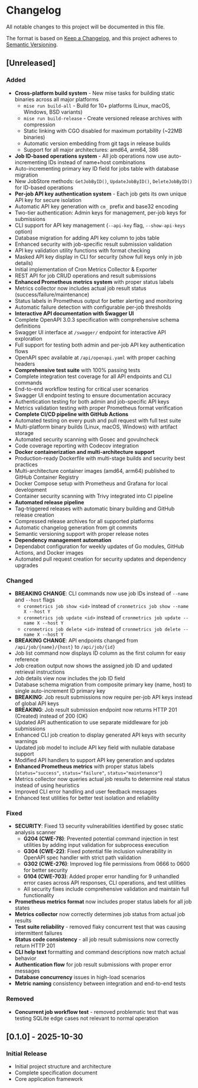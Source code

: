# Changelog

All notable changes to this project will be documented in this file.

The format is based on [Keep a Changelog](https://keepachangelog.com/en/1.0.0/),
and this project adheres to [Semantic Versioning](https://semver.org/spec/v2.0.0.html).

## [Unreleased]

### Added

- **Cross-platform build system** - New mise tasks for building static binaries across all major platforms
  - `mise run build-all` - Build for 10+ platforms (Linux, macOS, Windows, BSD variants)
  - `mise run build-release` - Create versioned release archives with compression
  - Static linking with CGO disabled for maximum portability (~22MB binaries)
  - Automatic version embedding from git tags in release builds
  - Support for all major architectures: amd64, arm64, 386
- **Job ID-based operations system** - All job operations now use auto-incrementing IDs instead of name+host combinations
- Auto-incrementing primary key ID field for jobs table with database migration
- New JobStore methods: `GetJobByID()`, `UpdateJobByID()`, `DeleteJobByID()` for ID-based operations
- **Per-job API key authentication system** - Each job gets its own unique API key for secure isolation
- Automatic API key generation with `cm_` prefix and base32 encoding
- Two-tier authentication: Admin keys for management, per-job keys for submissions
- CLI support for API key management (`--api-key` flag, `--show-api-keys` option)
- Database migration for adding API key column to jobs table
- Enhanced security with job-specific result submission validation
- API key validation utility functions with format checking
- Masked API key display in CLI for security (show full keys only in job details)
- Initial implementation of Cron Metrics Collector & Exporter
- REST API for job CRUD operations and result submissions
- **Enhanced Prometheus metrics system** with proper status labels
- Metrics collector now includes actual job result status (success/failure/maintenance)
- Status labels in Prometheus output for better alerting and monitoring
- Automatic failure detection with configurable per-job thresholds
- **Interactive API documentation with Swagger UI**
- Complete OpenAPI 3.0.3 specification with comprehensive schema definitions
- Swagger UI interface at `/swagger/` endpoint for interactive API exploration
- Full support for testing both admin and per-job API key authentication flows
- OpenAPI spec available at `/api/openapi.yaml` with proper caching headers
- **Comprehensive test suite** with 100% passing tests
- Complete integration test coverage for all API endpoints and CLI commands
- End-to-end workflow testing for critical user scenarios
- Swagger UI endpoint testing to ensure documentation accuracy
- Authentication testing for both admin and job-specific API keys
- Metrics validation testing with proper Prometheus format verification
- **Complete CI/CD pipeline with GitHub Actions**
- Automated testing on every push and pull request with full test suite
- Multi-platform binary builds (Linux, macOS, Windows) with artifact storage
- Automated security scanning with Gosec and govulncheck
- Code coverage reporting with Codecov integration
- **Docker containerization and multi-architecture support**
- Production-ready Dockerfile with multi-stage builds and security best practices
- Multi-architecture container images (amd64, arm64) published to GitHub Container Registry
- Docker Compose setup with Prometheus and Grafana for local development
- Container security scanning with Trivy integrated into CI pipeline
- **Automated release pipeline**
- Tag-triggered releases with automatic binary building and GitHub release creation
- Compressed release archives for all supported platforms
- Automatic changelog generation from git commits
- Semantic versioning support with proper release notes
- **Dependency management automation**
- Dependabot configuration for weekly updates of Go modules, GitHub Actions, and Docker images
- Automated pull request creation for security updates and dependency upgrades

### Changed

- **BREAKING CHANGE**: CLI commands now use job IDs instead of `--name` and `--host` flags
  - `cronmetrics job show <id>` instead of `cronmetrics job show --name X --host Y`
  - `cronmetrics job update <id>` instead of `cronmetrics job update --name X --host Y`
  - `cronmetrics job delete <id>` instead of `cronmetrics job delete --name X --host Y`
- **BREAKING CHANGE**: API endpoints changed from `/api/job/{name}/{host}` to `/api/job/{id}`
- Job list command now displays ID column as the first column for easy reference
- Job creation output now shows the assigned job ID and updated retrieval instructions
- Job details view now includes the job ID field
- Database schema migration from composite primary key (name, host) to single auto-increment ID primary key
- **BREAKING**: Job result submissions now require per-job API keys instead of global API keys
- **BREAKING**: Job result submission endpoint now returns HTTP 201 (Created) instead of 200 (OK)
- Updated API authentication to use separate middleware for job submissions
- Enhanced CLI job creation to display generated API keys with security warnings
- Updated job model to include API key field with nullable database support
- Modified API handlers to support API key generation and updates
- **Enhanced Prometheus metrics** with proper status labels (`status="success"`, `status="failure"`, `status="maintenance"`)
- Metrics collector now queries actual job results to determine real status instead of using heuristics
- Improved CLI error handling and user feedback messages
- Enhanced test utilities for better test isolation and reliability

### Fixed

- **SECURITY**: Fixed 13 security vulnerabilities identified by gosec static analysis scanner
  - **G204 (CWE-78)**: Prevented potential command injection in test utilities by adding input validation for subprocess execution
  - **G304 (CWE-22)**: Fixed potential file inclusion vulnerability in OpenAPI spec handler with strict path validation
  - **G302 (CWE-276)**: Improved log file permissions from 0666 to 0600 for better security
  - **G104 (CWE-703)**: Added proper error handling for 9 unhandled error cases across API responses, CLI operations, and test utilities
  - All security fixes include comprehensive validation and maintain full functionality
- **Prometheus metrics format** now includes proper status labels for all job states
- **Metrics collector** now correctly determines job status from actual job results
- **Test suite reliability** - removed flaky concurrent test that was causing intermittent failures
- **Status code consistency** - all job result submissions now correctly return HTTP 201
- **CLI help text** formatting and command descriptions now match actual behavior
- **Authentication flow** for job result submissions with proper error messages
- **Database concurrency** issues in high-load scenarios
- **Metric naming** consistency between integration and end-to-end tests

### Removed

- **Concurrent job workflow test** - removed problematic test that was testing SQLite edge cases not relevant to normal operation

## [0.1.0] - 2025-10-30

### Initial Release

- Initial project structure and architecture
- Complete specification document
- Core application framework

